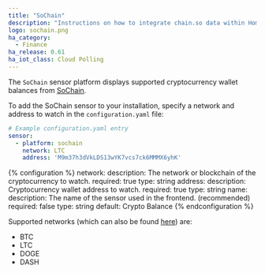 ```yaml
---
title: "SoChain"
description: "Instructions on how to integrate chain.so data within Home Assistant."
logo: sochain.png
ha_category:
  - Finance
ha_release: 0.61
ha_iot_class: Cloud Polling
---
```


The `SoChain` sensor platform displays supported cryptocurrency wallet balances from [SoChain](https://chain.so).

To add the SoChain sensor to your installation, specify a network and address to watch in the `configuration.yaml` file:

```yaml
# Example configuration.yaml entry
sensor:
  - platform: sochain
    network: LTC
    address: 'M9m37h3dVkLDS13wYK7vcs7ck6MMMX6yhK'
```

{% configuration %}
network:
  description: The network or blockchain of the cryptocurrency to watch.
  required: true
  type: string
address:
  description: Cryptocurrency wallet address to watch.
  required: true
  type: string
name:
  description: The name of the sensor used in the frontend. (recommended)
  required: false
  type: string
  default: Crypto Balance
{% endconfiguration %}

Supported networks (which can also be found [here](https://chain.so/api#networks-supported)) are:

* BTC
* LTC
* DOGE
* DASH
